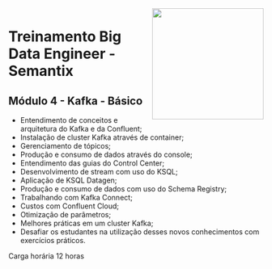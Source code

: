 <img src="https://api.badgr.io/public/badges/_dLVIEGNThK2mBOdkZMlcA/image" width="220" align=right>

# Treinamento Big Data Engineer - Semantix

## Módulo 4 - Kafka - Básico

- Entendimento de conceitos e arquitetura do Kafka e da Confluent; 
- Instalação de cluster Kafka através de container; 
- Gerenciamento de tópicos;
- Produção e consumo de dados através do console;
- Entendimento das guias do Control Center;
- Desenvolvimento de stream com uso do KSQL;
- Aplicação de KSQL Datagen;
- Produção e consumo de dados com uso do Schema Registry;
- Trabalhando com Kafka Connect;
- Custos com Confluent Cloud;
- Otimização de parâmetros;
- Melhores práticas em um cluster Kafka; 
- Desafiar os estudantes na utilização desses novos conhecimentos com exercícios práticos.
 
Carga horária 12 horas
